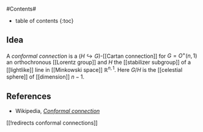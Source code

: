 
#Contents#
* table of contents
{:toc}

## Idea

A _conformal connection_ is a $(H \hookrightarrow G)$-[[Cartan connection]] for $G= O^+(n,1)$ an orthochronous [[Lorentz group]] and $H$ the [[stabilizer subgroup]] of a [[lightlike]] line in [[Minkowski space]] $\mathbb{R}^{n,1}$. Here $G/H$ is the [[celestial sphere]] of [[dimension]] $n-1$.


## References

* Wikipedia, _[Conformal connection](http://en.wikipedia.org/wiki/Conformal_connection)_


[[!redirects conformal connections]]